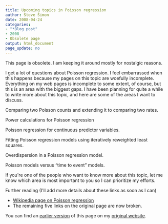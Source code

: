```yaml
---
title: Upcoming topics in Poisson regression
author: Steve Simon
date: 2008-04-24
categories:
- "*Blog post"
- 2008
- Obsolete page
output: html_document
page_update: no
---
```


This page is obsolete. I am keeping it around mostly for nostalgic reasons.

<!---More--->

I get a lot of questions about Poisson regression. I feel embarrassed when this happens because my pages on this topic are woefully incomplete. Everything on my web pages is incomplete to some extent, of course, but this is an area with the biggest gaps. I have been planning for quite a while to write more about this topic, and here are some of the areas I want to discuss.

Comparing two Poisson counts and extending it to comparing two rates.

Power calculations for Poisson regression

Poisson regression for continuous predictor variables.

Fitting Poisson regression models using iteratively reweighted least squares.

Overdispersion in a Poisson regression model.

Poisson models versus “time to event” models.

If you're one of the people who want to know more about this topic, let me know which area is most important to you so I can prioritize my efforts.

Further reading (I'll add more details about these links as soon as I can)

+ [Wikipedia page on Poisson regression][wik1]
+ The remaining five links on the original page are now broken.

[wik1]: en.wikipedia.org/wiki/Poisson_regression

You can find an [earlier version][sim1] of this page on my [original website][sim2].

[sim1]: http://www.pmean.com/08/UpcomingTopics.html
[sim2]: http://www.pmean.com/original_site.html
